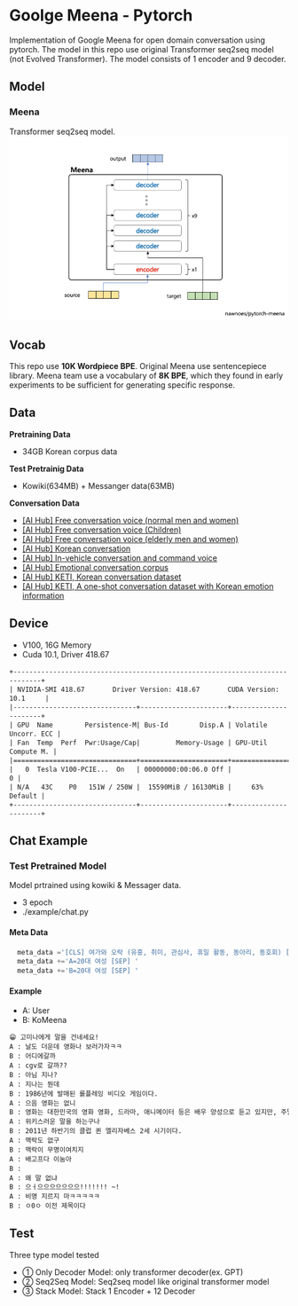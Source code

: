 # Goolge Meena - Pytorch 
Implementation of Google Meena for open domain conversation using pytorch. 
The model in this repo use original Transformer seq2seq model (not Evolved Transformer).
The model consists of 1 encoder and 9 decoder.  

## Model
### Meena
Transformer seq2seq model.
![](./images/meena_architecture.png)


## Vocab
This repo use **10K Wordpiece BPE**. Original Meena use sentencepiece library. Meena team use a vocabulary of **8K BPE**, which they found in early experiments to be sufficient for generating specific response. 


## Data
**Pretraining Data**  
- 34GB Korean corpus data 

**Test Pretrainig Data**  
- Kowiki(634MB) + Messanger data(63MB)

**Conversation Data**
- [[AI Hub] Free conversation voice (normal men and women)](https://aihub.or.kr/aidata/30703)
- [[AI Hub] Free conversation voice (Children)](https://aihub.or.kr/aidata/30705)
- [[AI Hub] Free conversation voice (elderly men and women)](https://aihub.or.kr/aidata/30704)
- [[AI Hub] Korean conversation](https://aihub.or.kr/aidata/85)
- [[AI Hub] In-vehicle conversation and command voice](https://aihub.or.kr/aidata/34177)
- [[AI Hub] Emotional conversation corpus](https://aihub.or.kr/aidata/7978)
- [[AI Hub] KETI, Korean conversation dataset](https://aihub.or.kr/opendata/keti-data/recognition-laguage/KETI-02-011)
- [[AI Hub] KETI, A one-shot conversation dataset with Korean emotion information](https://aihub.or.kr/opendata/keti-data/recognition-laguage/KETI-02-009)

## Device
- V100, 16G Memory
- Cuda 10.1, Driver 418.67
```
+-----------------------------------------------------------------------------+
| NVIDIA-SMI 418.67       Driver Version: 418.67       CUDA Version: 10.1     |
|-------------------------------+----------------------+----------------------+
| GPU  Name        Persistence-M| Bus-Id        Disp.A | Volatile Uncorr. ECC |
| Fan  Temp  Perf  Pwr:Usage/Cap|         Memory-Usage | GPU-Util  Compute M. |
|===============================+======================+======================|
|   0  Tesla V100-PCIE...  On   | 00000000:00:06.0 Off |                    0 |
| N/A   43C    P0   151W / 250W |  15590MiB / 16130MiB |     63%      Default |
+-------------------------------+----------------------+----------------------+
```

## Chat Example
### Test Pretrained Model
Model prtrained using kowiki & Messager data. 
- 3 epoch
- ./example/chat.py
#### Meta Data
  ```py
    meta_data ='[CLS] 여가와 오락 (유흥, 취미, 관심사, 휴일 활동, 동아리, 동호회) [SEP] '
    meta_data +='A=20대 여성 [SEP] '
    meta_data +='B=20대 여성 [SEP] '
  ```
#### Example
- A: User
- B: KoMeena
```txt
😁 고미나에게 말을 건네세요!
A : 날도 더운데 영화나 보러가자ㅋㅋ
B : 어디에갈까
A : cgv로 갈까??
B : 아님 지나?
A : 지나는 뭔데
B : 1986년에 발매된 롤플레잉 비디오 게임이다.
A : 으음 영화는 없니
B : 영화는 대한민국의 영화 영화, 드라마, 애니메이터 등은 배우 양성으로 듣고 있지만, 주말에 그녀는 대부분이 영화를 좋아한다.
A : 위키스러운 말을 하는구나
B : 2011년 하반기의 클럽 퀸 엘리자베스 2세 시기이다.
A : 맥락도 없구
B : 맥락이 무명이여치지
A : 배고프다 이눔아
B :
A : 왜 말 없냐
B : 으ㅓ으으으으으으으!!!!!!! ~!
A : 비명 지르지 마ㅋㅋㅋㅋㅋ
B : ㅇ0ㅇ 이전 제목이다
```

## Test
Three type model tested 
- ① Only Decoder Model: only transformer decoder(ex. GPT)
- ② Seq2Seq Model: Seq2seq model like original transformer model
- ③ Stack Model: Stack 1 Encoder + 12 Decoder